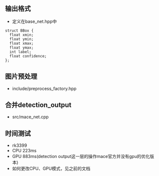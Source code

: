 ## 输出格式
- 定义在base_net.hpp中
```
struct BBox {
  float xmin;
  float ymin;
  float xmax;
  float ymax;
  int label;
  float confidence;
};
```

## 图片预处理
- include/preprocess_factory.hpp

## 合并detection_output
- src/mace_net.cpp

## 时间测试
- rk3399
- CPU 223ms
- GPU 883ms(detection output这一层的操作mace官方并没有gpu的优化版本)
- 如何更改CPU、GPU模式，见之前的文档
